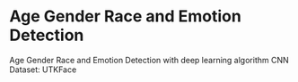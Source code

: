 # Age Gender Race and Emotion Detection
 Age Gender Race and Emotion Detection with deep learning algorithm CNN
 Dataset: UTKFace 
